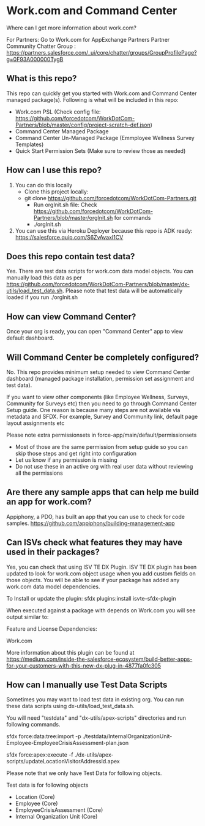 # Work.com and Command Center
Where can I get more information about work.com?

For Partners: Go to Work.com for AppExchange Partners Partner Community Chatter Group  : https://partners.salesforce.com/_ui/core/chatter/groups/GroupProfilePage?g=0F93A000000TygB

## What is this repo?
This repo can quickly get you started with Work.com and Command Center managed package(s). Following is what will be included in this repo:
- Work.com PSL (Check config file: https://github.com/forcedotcom/WorkDotCom-Partners/blob/master/config/project-scratch-def.json)
- Command Center Managed Package
- Command Center Un-Managed Package (Emmployee Wellness Survey Templates)
- Quick Start Permission Sets (Make sure to review those as needed)


## How can I use this repo?

1. You can do this locally
   - Clone this project locally: 
   - git clone https://github.com/forcedotcom/WorkDotCom-Partners.git
     - Run orgInit.sh file: Check https://github.com/forcedotcom/WorkDotCom-Partners/blob/master/orgInit.sh for commands
     - ./orgInit.sh
2. You can use this via Heroku Deployer because this repo is ADK ready: https://salesforce.quip.com/S6ZvAvaxI1CV

## Does this repo contain test data?
Yes. There are test data scripts for work.com data model objects. You can manually load this data as per https://github.com/forcedotcom/WorkDotCom-Partners/blob/master/dx-utils/load_test_data.sh. Please note that test data will be automatically loaded if you run ./orgInit.sh

## How can view Command Center?
Once your org is ready, you can open "Command Center" app to view default dashboard.

## Will Command Center be completely configured?
No. This repo provides minimum setup needed to view Command Center dashboard (managed package installation, permission set assignment and test data).

If you want to view other components (like Employee Wellness, Surveys, Community for Surveys etc) then you need to go through Command Center Setup guide. One reason is because many steps are not available via metadata and SFDX. For example, Survey and Community link, default page layout assignments etc

Please note extra permissionsets in force-app/main/default/permissionsets
  - Most of those are the same permission from setup guide so you can skip those steps and get right into configuration
  - Let us know if any permission is missing
  - Do not use these in an active org with real user data without reviewing all the permissions


## Are there any sample apps that can help me build an app for work.com?
Appiphony, a PDO, has built an app that you can use to check for code samples. https://github.com/appiphony/building-management-app

## Can ISVs check what features they may have used in their packages?

Yes, you can check that using ISV TE DX Plugin. ISV TE DX plugin has been updated to look for work.com object usage when you add custom fields on those objects. You will be able to see if your package has added any work.com data model dependencies.

To Install or update the plugin: sfdx plugins:install isvte-sfdx-plugin

When executed against a package with depends on Work.com you will see output similar to:

Feature and License Dependencies:

  Work.com

More information about this plugin can be found at https://medium.com/inside-the-salesforce-ecosystem/build-better-apps-for-your-customers-with-this-new-dx-plug-in-4877fa0fc305


## How can I manually use Test Data Scripts
Sometimes you may want to load test data in existing org. You can run these data scripts using dx-utils/load_test_data.sh.

You will need "testdata" and "dx-utils/apex-scripts" directories and run following commands.

sfdx force:data:tree:import -p ./testdata/InternalOrganizationUnit-Employee-EmployeeCrisisAssessment-plan.json

sfdx force:apex:execute -f ./dx-utils/apex-scripts/updateLocationVisitorAddressId.apex


Please note that we only have Test Data for following objects.

Test data is for following objects
- Location (Core)
- Employee (Core)
- EmployeeCrisisAssessment (Core)
- Internal Organization Unit (Core)
